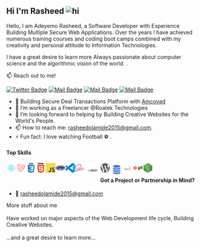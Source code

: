 

## Hi I'm Rasheed <img src="https://media.tenor.com/Wx9IEmZZXSoAAAAi/hi.gif" width="28px"  height="28px" alt="hi">


Hello, I am Adeyemo Rasheed, a Software Developer with Experience Building Multiple Secure Web Applications. Over the years I have achieved numerous training courses and coding boot camps combined with my creativity and personal attitude to Information Technologies.

I have a great desire to learn more Always passionate about computer science and the algorithmic vision of the world.
.

:mailbox: Reach out to me!

[![Twitter Badge](https://img.shields.io/badge/Twitter-9cf)](https://twitter.com/adeyemorasheed_)
[![Mail Badge](https://img.shields.io/badge/LinkIn-blue)](https://www.linkedin.com/in/adeyemorasheed/)
[![Mail Badge](https://img.shields.io/badge/Instagram-important)](https://bit.ly/3nN5Zdu)
[![Mail Badge](https://img.shields.io/badge/Email-red)](mailto:rasheedolamide2015@gmail.com)

<!-- TODO: Add last video link -->
- 🔐 Building Secure Deal Transactions Platform with [Amcovad](https://github.com/Amcovad)
- 🔭 I’m working as a Freelancer @Roatek Technologies
- 🤔 I’m looking forward to helping by Building Creative Websites for the World's People.
- 📫 How to reach me: rasheedolamide2015@gmail.com.
- ⚡ Fun fact: I love watching Football ⚽  .
    
                

#### Top Skills

<img align="left" alt="React" width="26px" src="https://raw.githubusercontent.com/github/explore/80688e429a7d4ef2fca1e82350fe8e3517d3494d/topics/react/react.png" />

<img align="left" alt="laravel" width="26px" src="https://raw.githubusercontent.com/github/explore/80688e429a7d4ef2fca1e82350fe8e3517d3494d/topics/laravel/laravel.png" />
<img align="left" alt="css" width="26px" src="https://raw.githubusercontent.com/github/explore/80688e429a7d4ef2fca1e82350fe8e3517d3494d/topics/css/css.png" />

<img align="left" alt="HTML5" width="26px" src="https://raw.githubusercontent.com/github/explore/80688e429a7d4ef2fca1e82350fe8e3517d3494d/topics/html/html.png" />

<img align="left" alt="JavaScript" width="26px" src="https://raw.githubusercontent.com/github/explore/80688e429a7d4ef2fca1e82350fe8e3517d3494d/topics/javascript/javascript.png" />
<img align="left" alt="php" width="26px" src="https://raw.githubusercontent.com/github/explore/80688e429a7d4ef2fca1e82350fe8e3517d3494d/topics/php/php.png" />

<img align="left" alt="Visual Studio Code" width="26px" src="https://raw.githubusercontent.com/github/explore/80688e429a7d4ef2fca1e82350fe8e3517d3494d/topics/visual-studio-code/visual-studio-code.png" />

<img align="left" alt="Sass" width="26px" src="https://raw.githubusercontent.com/github/explore/80688e429a7d4ef2fca1e82350fe8e3517d3494d/topics/sass/sass.png" />

<img align="left" alt="MongoDB" width="40px" src="https://raw.githubusercontent.com/github/explore/80688e429a7d4ef2fca1e82350fe8e3517d3494d/topics/jquery/jquery.png" />

<img align="left" alt="wordpress" width="26px" src="https://raw.githubusercontent.com/github/explore/80688e429a7d4ef2fca1e82350fe8e3517d3494d/topics/wordpress/wordpress.png" />

<img align="left" alt="SQL" width="35px" src="https://raw.githubusercontent.com/github/explore/80688e429a7d4ef2fca1e82350fe8e3517d3494d/topics/sql/sql.png" />

<img align="left" alt="MySQL" width="26px" src="https://raw.githubusercontent.com/github/explore/80688e429a7d4ef2fca1e82350fe8e3517d3494d/topics/mysql/mysql.png" />

<img align="left" alt="Git" width="26px" src="https://raw.githubusercontent.com/github/explore/80688e429a7d4ef2fca1e82350fe8e3517d3494d/topics/git/git.png" />

<img align="left" alt="Node.js" width="26px" src="https://raw.githubusercontent.com/github/explore/80688e429a7d4ef2fca1e82350fe8e3517d3494d/topics/nodejs/nodejs.png" />

<!-- <img align="right" height="100px" weight="200px" src="https://i.ibb.co/xgRKxxF/bluefox.gif" /> -->
<br/>
<!-- <br/>

**Github Stats:**
             
<a href="https://github.com/RACHID-WEBDEV/github-readme-stats">
  <img height=200 align="center" src="https://github-readme-stats.vercel.app/api?username=RACHID-WEBDEV&show_icons=true" />
</a>
<a href="https://github.com/RACHID-WEBDEV/convoychat">
  <img height=200 align="center" src="https://github-readme-stats.vercel.app/api/top-langs?username=RACHID-WEBDEV&layout=compact&langs_count=10&card_width=320" />
</a>
<br/> -->

#### Got a Project or Partnership in Mind?

<!-- - :paperclip: [My Resume/CV](https://drive.google.com/file/d/1S7Wx_2oGiY7otrM_l8u4WjrL5TMdINXj/view?usp=share_link)
 --> 
 - :email: rasheedolamide2015@gmail.com

<summary>
  More stuff about me
</summary>

<br/>
Have worked on major aspects of the Web Development life cycle, Building Creative Websites.  
<br/>
<br/>
...and a great desire to learn more...





